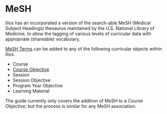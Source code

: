 # MeSH

Ilios has an incorporated a version of the search-able MeSH (Medical Subject Headings) thesaurus maintained by the U.S. National Library of Medicine, to allow the tagging of various levels of curricular data with appropriate (shareable) vocabulary.

[MeSH Terms](https://www.ncbi.nlm.nih.gov/mesh) can be added to any of the following curricular objects within Ilios.

* Course
* [Course Objective](https://iliosproject.gitbook.io/ilios-user-guide/additional-information/mesh/add-mesh-to-course-objective)
* Session
* Session Objective
* Program Year Objective
* Learning Material

The guide currently only covers the addition of MeSH to a Course Objective; but the process is similar for any MeSH association.
